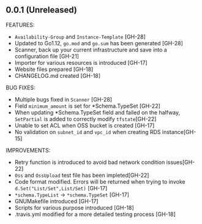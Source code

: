 ## 0.0.1 (Unreleased)

FEATURES:

* `Availability-Group` and `Instance-Template` [GH-28]
* Updated to Go1.12, `go.mod` and `go.sum` has been generated [GH-28] 
* Scanner, back up your current infrastructure and save into a configuration file [GH-21]
* Importer for various resources is introduced [GH-17]
* Website files prepared [GH-18]
* CHANGELOG.md created [GH-18]

BUG FIXES:

* Multiple bugs fixed in `Scanner` [GH-28]
* Field `minimum_amount` is set for *Schema.TypeSet [GH-22]
* When updating *Schema.TypeSet field and failed on the halfway, `SetPartial` is added to correctly modify `tfstate`[GH-22]
* Unable to set ACL when OSS bucket is created [GH-17]
* No validation on `subnet_id` and `vpc_id` when creating RDS instance[GH-15]

IMPROVEMENTS:

* Retry function is introduced to avoid bad network condition issues[GH-22]
* `Oss` and `OssUpload` test file has been impleted[GH-22]
* Code format modified. Errors will be returned when trying to invoke `d.Set("List/Set",List/Set)` [GH-17]
* `*schema.TypeList` -> `*schema.TypeSet` [GH-17]
* GNUMakefile introduced [GH-17]
* Scripts for various purpose introduced [GH-18] 
* .travis.yml modified for a more detailed testing process [GH-18]
